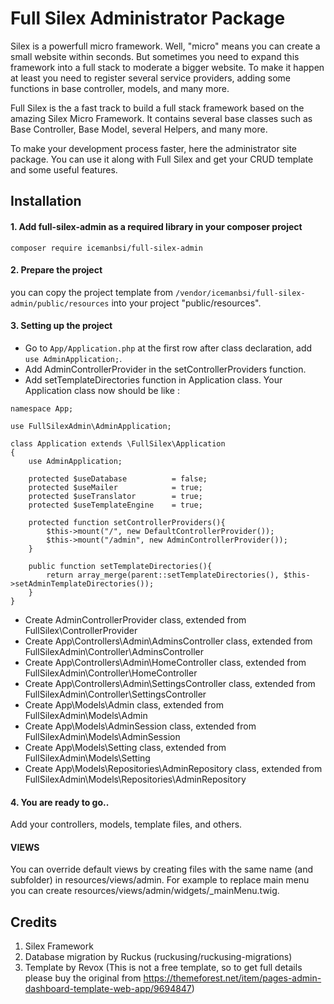 # Full Silex Administrator Package

Silex is a powerfull micro framework. Well, "micro" means you can create a small website within seconds. But sometimes you need to expand this framework into a full stack to moderate a bigger website. To make it happen at least you need to register several service providers, adding some functions in base controller, models, and many more.

Full Silex is the a fast track to build a full stack framework based on the amazing Silex Micro Framework. It contains several base classes such as Base Controller, Base Model, several Helpers, and many more.

To make your development process faster, here the administrator site package. You can use it along with Full Silex and get your CRUD template and some useful features.

## Installation

#### 1. Add full-silex-admin as a required library in your composer project
```
composer require icemanbsi/full-silex-admin
```

#### 2. Prepare the project
you can copy the project template from `/vendor/icemanbsi/full-silex-admin/public/resources` into your project "public/resources".

#### 3. Setting up the project
- Go to `App/Application.php` at the first row after class declaration, add `use AdminApplication;`.
- Add AdminControllerProvider in the setControllerProviders function.
- Add setTemplateDirectories function in Application class. Your Application class now should be like :
```
namespace App;

use FullSilexAdmin\AdminApplication;

class Application extends \FullSilex\Application
{
    use AdminApplication;

    protected $useDatabase          = false;
    protected $useMailer            = true;
    protected $useTranslator        = true;
    protected $useTemplateEngine    = true;

    protected function setControllerProviders(){
        $this->mount("/", new DefaultControllerProvider());
        $this->mount("/admin", new AdminControllerProvider());
    }

    public function setTemplateDirectories(){
        return array_merge(parent::setTemplateDirectories(), $this->setAdminTemplateDirectories());
    }
}
```
- Create AdminControllerProvider class, extended from FullSilex\ControllerProvider
- Create App\Controllers\Admin\AdminsController class, extended from FullSilexAdmin\Controller\AdminsController
- Create App\Controllers\Admin\HomeController class, extended from FullSilexAdmin\Controller\HomeController
- Create App\Controllers\Admin\SettingsController class, extended from FullSilexAdmin\Controller\SettingsController
- Create App\Models\Admin class, extended from FullSilexAdmin\Models\Admin
- Create App\Models\AdminSession class, extended from FullSilexAdmin\Models\AdminSession
- Create App\Models\Setting class, extended from FullSilexAdmin\Models\Setting
- Create App\Models\Repositories\AdminRepository class, extended from FullSilexAdmin\Models\Repositories\AdminRepository

#### 4. You are ready to go..
Add your controllers, models, template files, and others.

#### VIEWS
You can override default views by creating files with the same name (and subfolder) in resources/views/admin. For example to replace main menu you can create resources/views/admin/widgets/_mainMenu.twig.


## Credits

1. Silex Framework
2. Database migration by Ruckus (ruckusing/ruckusing-migrations)
3. Template by Revox (This is not a free template, so to get full details please buy the original from https://themeforest.net/item/pages-admin-dashboard-template-web-app/9694847)